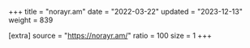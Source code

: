 +++
title = "norayr.am"
date = "2022-03-22"
updated = "2023-12-13"
weight = 839

[extra]
source = "https://norayr.am/"
ratio = 100
size = 1
+++
